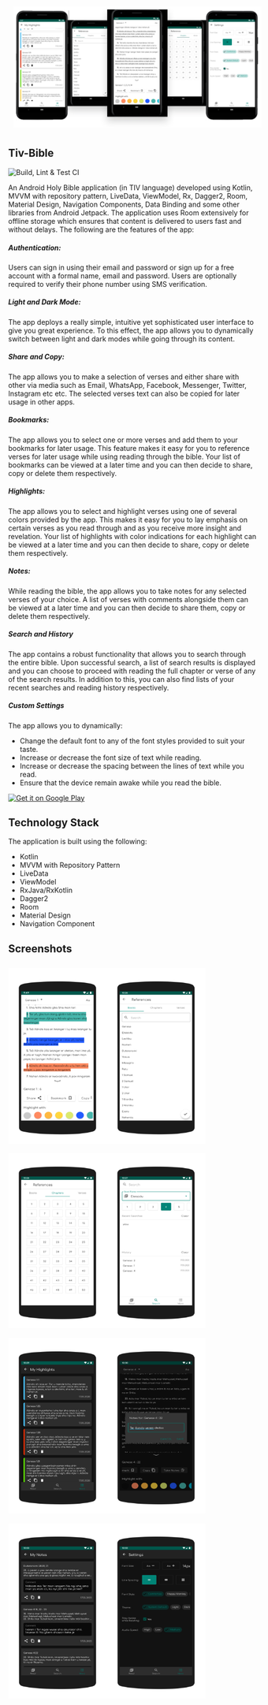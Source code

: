 
<p align="center">
    <img src="/media/feature%20graphic.png" align="center" width="700" hspace="10" vspace="10">
</p>

## Tiv-Bible

![Build, Lint & Test CI](https://github.com/IniongunIsaac/Tiv-Bible/workflows/Build,%20Lint%20&%20Test%20CI/badge.svg) <br>

An Android Holy Bible application (in TIV language) developed using Kotlin, MVVM with repository pattern, LiveData, ViewModel, Rx, Dagger2, Room, Material Design, Navigation Components, Data Binding and some other libraries from Android Jetpack.
The application uses Room extensively for offline storage which ensures that content is delivered to users fast and without delays. The following are the features of the app:

##### Authentication:
Users can sign in using their email and password or sign up for a free account with a formal name, email and password. Users are optionally required to verify their phone number using SMS verification.

##### Light and Dark Mode:
The app deploys a really simple, intuitive yet sophisticated user interface to give you
great experience. To this effect, the app allows you to dynamically switch between light and dark modes while going through its content.

##### Share and Copy:
The app allows you to make a selection of verses and either share with other via media such as Email, WhatsApp, Facebook, Messenger, Twitter, Instagram etc etc. The selected verses text can also be copied for later usage in other apps.

##### Bookmarks:
The app allows you to select one or more verses and add them to your bookmarks for later usage. This feature makes it easy for you to reference verses for later usage while using reading through the bible. Your list of bookmarks can be viewed at a later time and you can then decide to share, copy or delete them respectively.

##### Highlights:
The app allows you to select and highlight verses using one of several colors provided by the app. This makes it easy for you to lay emphasis on certain verses as you read through and as you receive more insight and revelation. Your list of highlights with color indications for each highlight can be viewed at a later time and you can then decide to share, copy or delete them respectively.

##### Notes:
While reading the bible, the app allows you to take notes for any selected verses of your choice. A list of verses with comments alongside them can be viewed at a later time and you can then decide to share them, copy or delete them respectively.

##### Search and History
The app contains a robust functionality that allows you to search through the entire bible. Upon successful search, a list of search results is displayed and you can choose to proceed with reading the full chapter or verse of any of the search results. In addition to this, you can also find lists of your recent searches and reading history respectively.

##### Custom Settings
The app allows you to dynamically:
* Change the default font to any of the font styles provided to suit your taste.
* Increase or decrease the font size of text while reading.
* Increase or decrease the spacing between the lines of text while you read.
* Ensure that the device remain awake while you read the bible.

<a href="https://play.google.com/store/apps/details?id=com.iniongun.tivbible">
    <img alt="Get it on Google Play"
        height="80"
        src="https://play.google.com/intl/en_us/badges/images/generic/en_badge_web_generic.png" />
</a>

## Technology Stack
The application is built using the following:

* Kotlin
* MVVM with Repository Pattern
* LiveData
* ViewModel
* RxJava/RxKotlin
* Dagger2
* Room
* Material Design
* Navigation Component

## Screenshots
<p align="center">
    <img src="/media/screenshot_0.png" align="left" width="200" hspace="0" vspace="10">
    <img src="/media/screenshot_1.png" align="left" width="200" hspace="0" vspace="10">
    <img src="/media/screenshot_2.png" align="left" width="200" hspace="0" vspace="10">
    <img src="/media/screenshot_3.png" align="left" width="200" hspace="0" vspace="10">
    <img src="/media/screenshot_4.png" align="left" width="200" hspace="0" vspace="10">
    <img src="/media/screenshot_5.png" align="left" width="200" hspace="0" vspace="10">
    <img src="/media/screenshot_6.png" align="left" width="200" hspace="0" vspace="10">
    <img src="/media/screenshot_7.png" align="left" width="200" hspace="0" vspace="10">
</p>
